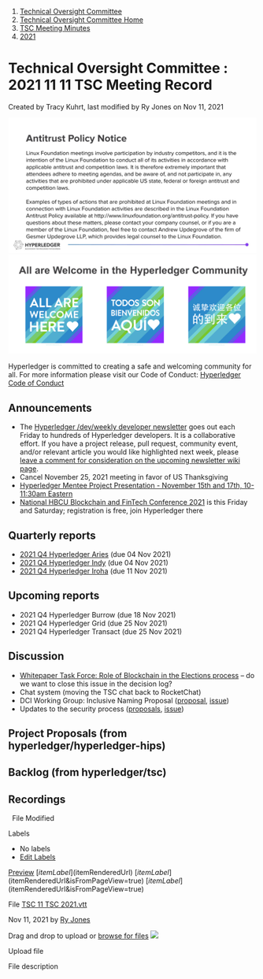 1. [Technical Oversight Committee](index.html)
2. [Technical Oversight Committee Home](Technical-Oversight-Committee-Home_21430274.html)
3. [TSC Meeting Minutes](TSC-Meeting-Minutes_21448544.html)
4. [2021](2021_21452508.html)

# Technical Oversight Committee : 2021 11 11 TSC Meeting Record

Created by Tracy Kuhrt, last modified by Ry Jones on Nov 11, 2021

![](attachments/21431877/21448548.png?height=250) ![](attachments/21431877/21448549.png?height=250)

Hyperledger is committed to creating a safe and welcoming community for all. For more information please visit our Code of Conduct: [Hyperledger Code of Conduct](https://lf-hyperledger.atlassian.net/wiki/spaces/HYP/pages/19595281/Hyperledger+Code+of+Conduct)

## Announcements

- The [Hyperledger /dev/weekly developer newsletter](https://lf-hyperledger.atlassian.net/wiki/pages/viewpage.action?pageId=17170445) goes out each Friday to hundreds of Hyperledger developers. It is a collaborative effort. If you have a project release, pull request, community event, and/or relevant article you would like highlighted next week, please [leave a comment for consideration on the upcoming newsletter wiki page](https://lf-hyperledger.atlassian.net/wiki/display/DR/2021).
- Cancel November 25, 2021 meeting in favor of US Thanksgiving
- [Hyperledger Mentee Project Presentation - November 15th and 17th, 10-11:30am Eastern](https://lists.hyperledger.org/g/tsc/message/3585)
- [National HBCU Blockchain and FinTech Conference 2021](https://fintech.morgan.edu/national-hbcu-blockchain-and-fintech-conference-2021/) is this Friday and Saturday; registration is free, join Hyperledger there

## Quarterly reports

- [2021 Q4 Hyperledger Aries](https://lf-hyperledger.atlassian.net/wiki/display/TSC/2021+Q4+Hyperledger+Aries) (due 04 Nov 2021)
- [2021 Q4 Hyperledger Indy](https://lf-hyperledger.atlassian.net/wiki/display/TSC/2021+Q4+Hyperledger+Indy) (due 04 Nov 2021)
- [2021 Q4 Hyperledger Iroha](https://lf-hyperledger.atlassian.net/wiki/display/TSC/2021+Q4+Hyperledger+Iroha) (due 11 Nov 2021)

## Upcoming reports

- 2021 Q4 Hyperledger Burrow (due 18 Nov 2021)
- 2021 Q4 Hyperledger Grid (due 25 Nov 2021)
- 2021 Q4 Hyperledger Transact (due 25 Nov 2021)

## Discussion

- [Whitepaper Task Force: Role of Blockchain in the Elections process](https://github.com/hyperledger/tsc/issues/18) – do we want to close this issue in the decision log?
- Chat system (moving the TSC chat back to RocketChat)
- DCI Working Group: Inclusive Naming Proposal ([proposal](21441150.html), [issue](https://github.com/hyperledger/tsc/issues/19))
- Updates to the security process ([proposals](https://lf-hyperledger.atlassian.net/wiki/display/~ryjones/Gaps+between+guidance+and+implementation+for+CSVD), [issue](https://github.com/hyperledger/tsc/issues/20))

## Project Proposals (from hyperledger/hyperledger-hips)

## Backlog (from hyperledger/tsc)

## Recordings

  File Modified

Labels

- No labels
- [Edit Labels](# "Edit Labels")

[Preview]() [$itemLabel]($itemRenderedUrl) [$itemLabel]($itemRenderedUrl&isFromPageView=true) [$itemLabel]($itemRenderedUrl&isFromPageView=true)

File [TSC 11 TSC 2021.vtt](attachments/21443338/21455089.vtt "Download")

Nov 11, 2021 by [Ry Jones](/wiki/people/557058:078cecfc-fb17-4d9a-8759-b5b74efa6850)

Drag and drop to upload or [browse for files]() ![](images/icons/wait.gif)

Upload file

File description
